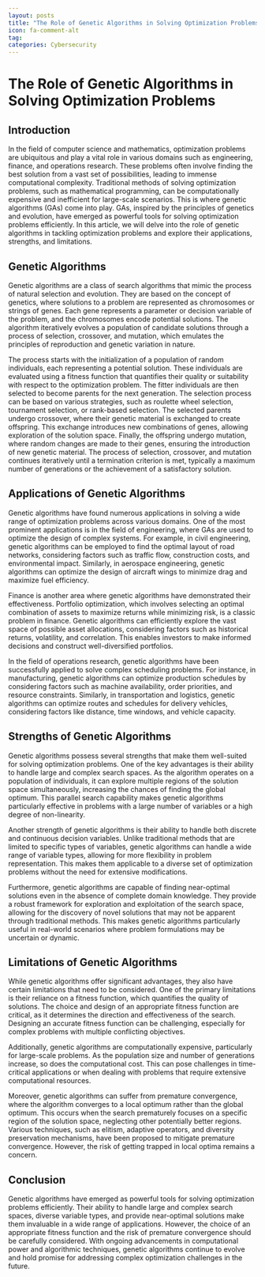 ```yaml
---
layout: posts
title: "The Role of Genetic Algorithms in Solving Optimization Problems"
icon: fa-comment-alt
tag:      
categories: Cybersecurity
---
```



# The Role of Genetic Algorithms in Solving Optimization Problems

## Introduction
In the field of computer science and mathematics, optimization problems are ubiquitous and play a vital role in various domains such as engineering, finance, and operations research. These problems often involve finding the best solution from a vast set of possibilities, leading to immense computational complexity. Traditional methods of solving optimization problems, such as mathematical programming, can be computationally expensive and inefficient for large-scale scenarios. This is where genetic algorithms (GAs) come into play. GAs, inspired by the principles of genetics and evolution, have emerged as powerful tools for solving optimization problems efficiently. In this article, we will delve into the role of genetic algorithms in tackling optimization problems and explore their applications, strengths, and limitations.

## Genetic Algorithms
Genetic algorithms are a class of search algorithms that mimic the process of natural selection and evolution. They are based on the concept of genetics, where solutions to a problem are represented as chromosomes or strings of genes. Each gene represents a parameter or decision variable of the problem, and the chromosomes encode potential solutions. The algorithm iteratively evolves a population of candidate solutions through a process of selection, crossover, and mutation, which emulates the principles of reproduction and genetic variation in nature.

The process starts with the initialization of a population of random individuals, each representing a potential solution. These individuals are evaluated using a fitness function that quantifies their quality or suitability with respect to the optimization problem. The fitter individuals are then selected to become parents for the next generation. The selection process can be based on various strategies, such as roulette wheel selection, tournament selection, or rank-based selection. The selected parents undergo crossover, where their genetic material is exchanged to create offspring. This exchange introduces new combinations of genes, allowing exploration of the solution space. Finally, the offspring undergo mutation, where random changes are made to their genes, ensuring the introduction of new genetic material. The process of selection, crossover, and mutation continues iteratively until a termination criterion is met, typically a maximum number of generations or the achievement of a satisfactory solution.

## Applications of Genetic Algorithms
Genetic algorithms have found numerous applications in solving a wide range of optimization problems across various domains. One of the most prominent applications is in the field of engineering, where GAs are used to optimize the design of complex systems. For example, in civil engineering, genetic algorithms can be employed to find the optimal layout of road networks, considering factors such as traffic flow, construction costs, and environmental impact. Similarly, in aerospace engineering, genetic algorithms can optimize the design of aircraft wings to minimize drag and maximize fuel efficiency.

Finance is another area where genetic algorithms have demonstrated their effectiveness. Portfolio optimization, which involves selecting an optimal combination of assets to maximize returns while minimizing risk, is a classic problem in finance. Genetic algorithms can efficiently explore the vast space of possible asset allocations, considering factors such as historical returns, volatility, and correlation. This enables investors to make informed decisions and construct well-diversified portfolios.

In the field of operations research, genetic algorithms have been successfully applied to solve complex scheduling problems. For instance, in manufacturing, genetic algorithms can optimize production schedules by considering factors such as machine availability, order priorities, and resource constraints. Similarly, in transportation and logistics, genetic algorithms can optimize routes and schedules for delivery vehicles, considering factors like distance, time windows, and vehicle capacity.

## Strengths of Genetic Algorithms
Genetic algorithms possess several strengths that make them well-suited for solving optimization problems. One of the key advantages is their ability to handle large and complex search spaces. As the algorithm operates on a population of individuals, it can explore multiple regions of the solution space simultaneously, increasing the chances of finding the global optimum. This parallel search capability makes genetic algorithms particularly effective in problems with a large number of variables or a high degree of non-linearity.

Another strength of genetic algorithms is their ability to handle both discrete and continuous decision variables. Unlike traditional methods that are limited to specific types of variables, genetic algorithms can handle a wide range of variable types, allowing for more flexibility in problem representation. This makes them applicable to a diverse set of optimization problems without the need for extensive modifications.

Furthermore, genetic algorithms are capable of finding near-optimal solutions even in the absence of complete domain knowledge. They provide a robust framework for exploration and exploitation of the search space, allowing for the discovery of novel solutions that may not be apparent through traditional methods. This makes genetic algorithms particularly useful in real-world scenarios where problem formulations may be uncertain or dynamic.

## Limitations of Genetic Algorithms
While genetic algorithms offer significant advantages, they also have certain limitations that need to be considered. One of the primary limitations is their reliance on a fitness function, which quantifies the quality of solutions. The choice and design of an appropriate fitness function are critical, as it determines the direction and effectiveness of the search. Designing an accurate fitness function can be challenging, especially for complex problems with multiple conflicting objectives.

Additionally, genetic algorithms are computationally expensive, particularly for large-scale problems. As the population size and number of generations increase, so does the computational cost. This can pose challenges in time-critical applications or when dealing with problems that require extensive computational resources.

Moreover, genetic algorithms can suffer from premature convergence, where the algorithm converges to a local optimum rather than the global optimum. This occurs when the search prematurely focuses on a specific region of the solution space, neglecting other potentially better regions. Various techniques, such as elitism, adaptive operators, and diversity preservation mechanisms, have been proposed to mitigate premature convergence. However, the risk of getting trapped in local optima remains a concern.

## Conclusion
Genetic algorithms have emerged as powerful tools for solving optimization problems efficiently. Their ability to handle large and complex search spaces, diverse variable types, and provide near-optimal solutions make them invaluable in a wide range of applications. However, the choice of an appropriate fitness function and the risk of premature convergence should be carefully considered. With ongoing advancements in computational power and algorithmic techniques, genetic algorithms continue to evolve and hold promise for addressing complex optimization challenges in the future.